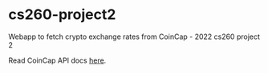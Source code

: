 # cs260-project2
Webapp to fetch crypto exchange rates from CoinCap - 2022 cs260 project 2

Read CoinCap API docs [here](https://docs.coincap.io/).
